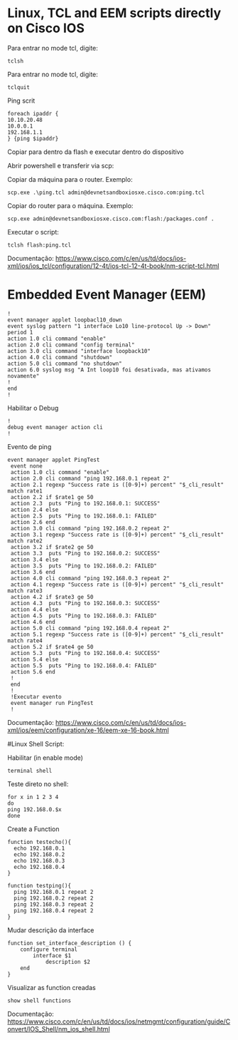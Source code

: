 # Linux, TCL and EEM scripts directly on Cisco IOS

Para entrar no mode tcl, digite:

```
tclsh
```

Para entrar no mode tcl, digite:

```
tclquit
```

Ping scrit
```
foreach ipaddr {
10.10.20.48
10.0.0.1
192.168.1.1
} {ping $ipaddr}
```

Copiar para dentro da flash e executar dentro do dispositivo

Abrir powershell e transferir via scp:

Copiar da máquina para o router. Exemplo:
```
scp.exe .\ping.tcl admin@devnetsandboxiosxe.cisco.com:ping.tcl
```

Copiar do router para o máquina. Exemplo:
```
scp.exe admin@devnetsandboxiosxe.cisco.com:flash:/packages.conf .
```

Executar o script:
```
tclsh flash:ping.tcl
```

Documentação: https://www.cisco.com/c/en/us/td/docs/ios-xml/ios/ios_tcl/configuration/12-4t/ios-tcl-12-4t-book/nm-script-tcl.html


# Embedded Event Manager (EEM) 
```
!
event manager applet loopbacl10_down
event syslog pattern "1 interface Lo10 line-protocol Up -> Down" period 1
action 1.0 cli command "enable"
action 2.0 cli command "config terminal"
action 3.0 cli command "interface loopback10"
action 4.0 cli command "shutdown"
action 5.0 cli command "no shutdown"
action 6.0 syslog msg "A Int loop10 foi desativada, mas ativamos novamente"
!
end
!
```

Habilitar o Debug

```
!
debug event manager action cli
!
```

Evento de ping
```
event manager applet PingTest
 event none
 action 1.0 cli command "enable"
 action 2.0 cli command "ping 192.168.0.1 repeat 2"
 action 2.1 regexp "Success rate is ([0-9]+) percent" "$_cli_result" match rate1
 action 2.2 if $rate1 ge 50
 action 2.3  puts "Ping to 192.168.0.1: SUCCESS"
 action 2.4 else
 action 2.5  puts "Ping to 192.168.0.1: FAILED"
 action 2.6 end
 action 3.0 cli command "ping 192.168.0.2 repeat 2"
 action 3.1 regexp "Success rate is ([0-9]+) percent" "$_cli_result" match rate2
 action 3.2 if $rate2 ge 50
 action 3.3  puts "Ping to 192.168.0.2: SUCCESS"
 action 3.4 else
 action 3.5  puts "Ping to 192.168.0.2: FAILED"
 action 3.6 end
 action 4.0 cli command "ping 192.168.0.3 repeat 2"
 action 4.1 regexp "Success rate is ([0-9]+) percent" "$_cli_result" match rate3
 action 4.2 if $rate3 ge 50
 action 4.3  puts "Ping to 192.168.0.3: SUCCESS"
 action 4.4 else
 action 4.5  puts "Ping to 192.168.0.3: FAILED"
 action 4.6 end
 action 5.0 cli command "ping 192.168.0.4 repeat 2"
 action 5.1 regexp "Success rate is ([0-9]+) percent" "$_cli_result" match rate4
 action 5.2 if $rate4 ge 50
 action 5.3  puts "Ping to 192.168.0.4: SUCCESS"
 action 5.4 else
 action 5.5  puts "Ping to 192.168.0.4: FAILED"
 action 5.6 end
 !
 end
 !
 !Executar evento
 event manager run PingTest
 !
 ```

Documentação: https://www.cisco.com/c/en/us/td/docs/ios-xml/ios/eem/configuration/xe-16/eem-xe-16-book.html


#Linux Shell Script:

Habilitar (in enable mode)
```
terminal shell
```

Teste direto no shell:
```
for x in 1 2 3 4
do
ping 192.168.0.$x
done
```

Create a Function
```
function testecho(){
  echo 192.168.0.1
  echo 192.168.0.2
  echo 192.168.0.3
  echo 192.168.0.4
}
```
```
function testping(){
  ping 192.168.0.1 repeat 2
  ping 192.168.0.2 repeat 2
  ping 192.168.0.3 repeat 2
  ping 192.168.0.4 repeat 2
}
```

Mudar descrição da interface
```
function set_interface_description () {
    configure terminal
        interface $1
            description $2
    end
}
```


Visualizar as function creadas
```
show shell functions
```

Documentação: https://www.cisco.com/c/en/us/td/docs/ios/netmgmt/configuration/guide/Convert/IOS_Shell/nm_ios_shell.html
